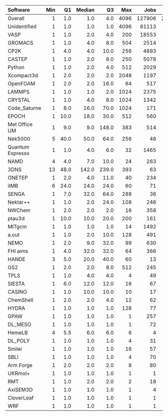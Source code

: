 | Software         |   Min |   Q1 |   Median |    Q3 |   Max |   Jobs |     Nodeh |   PercentUse |      kWh |   PercentEnergy |   Users |   Projects |
|:-----------------|------:|-----:|---------:|------:|------:|-------:|----------:|-------------:|---------:|----------------:|--------:|-----------:|
| Overall          |     1 |  1.0 |      1.0 |   4.0 |  4096 | 127906 | 2446428.0 |        100.0 | 918140.6 |           100.0 |     657 |        102 |
| Unidentified     |     1 |  1.0 |      1.0 |   1.0 |  4096 |  81113 |  915072.3 |         37.4 | 331608.1 |            36.1 |     560 |         93 |
| VASP             |     1 |  1.0 |      2.0 |   4.0 |   200 |  18553 |  275822.6 |         11.3 | 111553.1 |            12.1 |     106 |          8 |
| GROMACS          |     1 |  1.0 |      4.0 |   8.0 |   504 |   2514 |  271580.9 |         11.1 | 111946.3 |            12.2 |      27 |          5 |
| CP2K             |     1 |  4.0 |      4.0 |  10.0 |   256 |   4893 |  155486.2 |          6.4 |  57568.2 |             6.3 |      40 |          9 |
| CASTEP           |     1 |  1.0 |      2.0 |   8.0 |   250 |   5078 |  109711.9 |          4.5 |  35287.3 |             3.8 |      36 |          6 |
| Python           |     1 |  1.0 |      2.0 |   4.0 |   512 |   2029 |   97674.6 |          4.0 |  34819.9 |             3.8 |      57 |         19 |
| Xcompact3d       |     1 |  2.0 |      2.0 |   2.0 |  2048 |   1197 |   94124.7 |          3.8 |  34678.8 |             3.8 |       8 |          5 |
| OpenFOAM         |     1 |  2.0 |      2.0 |  16.0 |    64 |    517 |   59781.9 |          2.4 |  22466.7 |             2.4 |      24 |         12 |
| LAMMPS           |     1 |  1.0 |      1.0 |   2.0 |  1024 |   2375 |   56332.6 |          2.3 |  26094.7 |             2.8 |      41 |         16 |
| CRYSTAL          |     1 |  1.0 |      4.0 |   8.0 |  1024 |   1342 |   49040.5 |          2.0 |  16676.1 |             1.8 |      12 |          4 |
| Code_Saturne     |     1 |  8.0 |     16.0 |  70.0 |  1024 |    171 |   38024.8 |          1.6 |  13241.1 |             1.4 |       6 |          3 |
| EPOCH            |     1 | 10.0 |     18.0 |  30.0 |   512 |    560 |   31000.7 |          1.3 |  11881.4 |             1.3 |       9 |          2 |
| Met Office UM    |     1 |  9.0 |      9.0 | 148.0 |   383 |    514 |   30123.0 |          1.2 |   6771.3 |             0.7 |      18 |          4 |
| Nek5000          |     5 | 40.0 |     50.0 |  64.0 |   256 |     48 |   28599.6 |          1.2 |  11221.6 |             1.2 |       3 |          2 |
| Quantum Espresso |     1 |  1.0 |      4.0 |   6.0 |    32 |   1465 |   27507.8 |          1.1 |  11071.1 |             1.2 |      17 |          7 |
| NAMD             |     4 |  4.0 |      7.0 |  10.0 |    24 |    263 |   27313.5 |          1.1 |  13260.6 |             1.4 |       5 |          2 |
| 3DNS             |    13 | 48.0 |    142.0 | 239.0 |   393 |     63 |   26957.9 |          1.1 |   9978.8 |             1.1 |       2 |          1 |
| ONETEP           |     1 |  2.0 |      4.0 |  11.0 |    40 |    234 |   23785.8 |          1.0 |   7211.8 |             0.8 |       8 |          2 |
| iIMB             |     6 | 24.0 |     24.0 |  24.0 |    60 |     71 |   23612.2 |          1.0 |   9230.9 |             1.0 |       1 |          1 |
| SENGA            |     1 |  7.0 |     32.0 |  64.0 |   288 |     36 |   17436.6 |          0.7 |   9030.8 |             1.0 |       5 |          3 |
| Nektar++         |     1 |  1.0 |      2.0 |  24.0 |   108 |    246 |   13198.2 |          0.5 |   5139.8 |             0.6 |       2 |          1 |
| NWChem           |     1 |  2.0 |      2.0 |   2.0 |    16 |    358 |   12798.5 |          0.5 |   4591.2 |             0.5 |       7 |          4 |
| ptau3d           |     1 | 10.0 |     10.0 |  20.0 |   200 |    161 |   11353.1 |          0.5 |   3839.0 |             0.4 |       2 |          1 |
| MITgcm           |     1 |  1.0 |      1.0 |   1.0 |    14 |   1492 |   11232.9 |          0.5 |   4495.1 |             0.5 |       9 |          2 |
| a.out            |     1 |  1.0 |      2.0 |  10.0 |   128 |    491 |   10248.3 |          0.4 |   3906.9 |             0.4 |       9 |          7 |
| NEMO             |     1 |  2.0 |      9.0 |  32.0 |    99 |    630 |    8258.8 |          0.3 |   2673.5 |             0.3 |      19 |          2 |
| FHI aims         |     1 |  4.0 |     32.0 |  32.0 |    64 |    366 |    4425.3 |          0.2 |   1795.1 |             0.2 |      13 |          4 |
| HANDE            |     3 |  5.0 |     20.0 |  40.0 |    60 |     13 |    3442.0 |          0.1 |    853.6 |             0.1 |       1 |          1 |
| GS2              |     1 |  2.0 |      2.0 |   8.0 |   512 |    245 |    3316.7 |          0.1 |   1658.1 |             0.2 |       3 |          1 |
| TPLS             |     1 |  1.0 |      4.0 |   4.0 |     4 |     49 |    2584.7 |          0.1 |   1088.0 |             0.1 |       2 |          2 |
| SIESTA           |     1 |  6.0 |     12.0 |  12.0 |    16 |     67 |    1420.7 |          0.1 |    573.8 |             0.1 |       1 |          1 |
| CASINO           |     1 |  1.0 |     10.0 |  10.0 |    10 |     17 |    1324.5 |          0.1 |    584.0 |             0.1 |       1 |          1 |
| ChemShell        |     1 |  2.0 |      2.0 |   4.0 |    12 |     62 |    1292.4 |          0.1 |    430.9 |             0.0 |       8 |          2 |
| HYDRA            |     1 |  1.0 |      1.0 |   1.0 |   128 |     77 |    1277.7 |          0.1 |    473.1 |             0.1 |       5 |          4 |
| GPAW             |     1 |  1.0 |      1.0 |   1.0 |     1 |    257 |     419.2 |          0.0 |    143.6 |             0.0 |       2 |          2 |
| DL_MESO          |     1 |  1.0 |      1.0 |   1.0 |     1 |     72 |     418.0 |          0.0 |    155.0 |             0.0 |       2 |          1 |
| HemeLB           |     4 |  5.5 |      6.0 |   6.0 |     6 |      4 |     235.5 |          0.0 |     86.6 |             0.0 |       1 |          1 |
| DL_POLY          |     1 |  1.0 |      1.0 |   1.0 |     4 |     31 |     117.0 |          0.0 |     34.8 |             0.0 |       3 |          3 |
| Smilei           |     1 |  1.0 |      1.0 |   1.0 |    16 |     57 |      32.2 |          0.0 |      8.0 |             0.0 |       2 |          2 |
| SBLI             |     1 |  1.0 |      1.0 |   1.0 |     4 |     70 |      20.3 |          0.0 |      6.8 |             0.0 |       2 |          2 |
| Arm Forge        |     1 |  2.0 |      2.0 |   2.0 |     8 |     80 |      19.8 |          0.0 |      4.8 |             0.0 |       5 |          3 |
| UKRmol+          |     1 |  1.0 |      1.0 |   1.0 |     1 |      1 |       2.1 |          0.0 |      0.5 |             0.0 |       1 |          1 |
| RMT              |     1 |  1.0 |      2.0 |   2.0 |     2 |     18 |       0.1 |          0.0 |      0.0 |             0.0 |       1 |          1 |
| AxiSEM3D         |     1 |  1.0 |      1.0 |   1.0 |     1 |      4 |       0.0 |          0.0 |      0.0 |             0.0 |       1 |          1 |
| CloverLeaf       |     1 |  1.0 |      1.0 |   1.0 |     1 |      1 |       0.0 |          0.0 |      0.0 |             0.0 |       1 |          1 |
| WRF              |     1 |  1.0 |      1.0 |   1.0 |     1 |      1 |       0.0 |          0.0 |      0.0 |             0.0 |       1 |          1 |